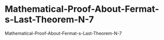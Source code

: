 # Mathematical-Proof-About-Fermat-s-Last-Theorem-N-7
Mathematical-Proof-About-Fermat-s-Last-Theorem-N-7
